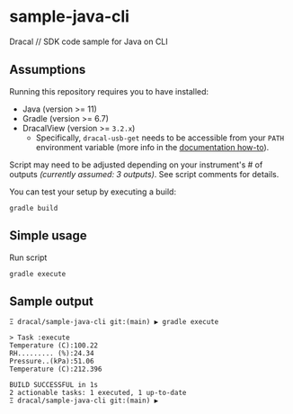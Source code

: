 # sample-java-cli
Dracal // SDK code sample for Java on CLI


## Assumptions

Running this repository requires you to have installed:
- Java (version >= 11)
- Gradle (version >= 6.7)
- DracalView (version >= `3.2.x`)
  - Specifically, `dracal-usb-get` needs to be accessible from your `PATH` environment variable (more info in the [documentation how-to](https://www.dracal.com/en/programmers_howto/#dracal-usb-get)).

Script may need to be adjusted depending on your instrument's # of outputs _(currently assumed: 3 outputs)_. See script comments for details.

You can test your setup by executing a build:
```
gradle build
```

## Simple usage

Run script
```
gradle execute
```

## Sample output


```
Ξ dracal/sample-java-cli git:(main) ▶ gradle execute

> Task :execute
Temperature (C):100.22
RH......... (%):24.34
Pressure..(kPa):51.06
Temperature (C):212.396

BUILD SUCCESSFUL in 1s
2 actionable tasks: 1 executed, 1 up-to-date
Ξ dracal/sample-java-cli git:(main) ▶
```
